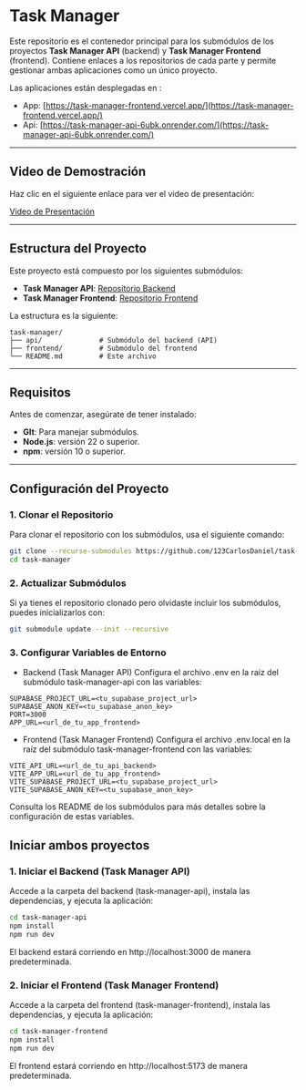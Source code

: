 # **Task Manager**

Este repositorio es el contenedor principal para los submódulos de los proyectos **Task Manager API** (backend) y **Task Manager Frontend** (frontend). Contiene enlaces a los repositorios de cada parte y permite gestionar ambas aplicaciones como un único proyecto.

Las aplicaciones están desplegadas en : 

- App: [https://task-manager-frontend.vercel.app/](https://task-manager-frontend.vercel.app/)
- Api: [https://task-manager-api-6ubk.onrender.com/](https://task-manager-api-6ubk.onrender.com/)

---

## **Video de Demostración**
Haz clic en el siguiente enlace para ver el video de presentación:

[Video de Presentación](./videos/presentacion.mp4)

--- 

## **Estructura del Proyecto**

Este proyecto está compuesto por los siguientes submódulos:

- **Task Manager API**: [Repositorio Backend](https://github.com/123CarlosDaniel/task-manager-api)
- **Task Manager Frontend**: [Repositorio Frontend](https://github.com/123CarlosDaniel/task-manager-frontend)

La estructura es la siguiente:

```plaintext
task-manager/
├── api/              # Submódulo del backend (API)
├── frontend/         # Submódulo del frontend
└── README.md         # Este archivo
```

--- 

## **Requisitos**

Antes de comenzar, asegúrate de tener instalado:

- **GIt**: Para manejar submódulos.
- **Node.js**: versión 22 o superior.
- **npm**: versión 10 o superior.

---

## **Configuración del Proyecto**

### 1. **Clonar el Repositorio**
Para clonar el repositorio con los submódulos, usa el siguiente comando:
```bash
git clone --recurse-submodules https://github.com/123CarlosDaniel/task-manager.git
cd task-manager
```

### 2. **Actualizar Submódulos**
Si ya tienes el repositorio clonado pero olvidaste incluir los submódulos, puedes inicializarlos con:

```bash
git submodule update --init --recursive
```


### 3. **Configurar Variables de Entorno**
- Backend (Task Manager API)
Configura el archivo .env en la raíz del submódulo task-manager-api con las variables:

```plaintext
SUPABASE_PROJECT_URL=<tu_supabase_project_url>
SUPABASE_ANON_KEY=<tu_supabase_anon_key>
PORT=3000
APP_URL=<url_de_tu_app_frontend>
```

- Frontend (Task Manager Frontend)
Configura el archivo .env.local en la raíz del submódulo task-manager-frontend con las variables:

```plaintext	
VITE_API_URL=<url_de_tu_api_backend>
VITE_APP_URL=<url_de_tu_app_frontend>
VITE_SUPABASE_PROJECT_URL=<tu_supabase_project_url>
VITE_SUPABASE_ANON_KEY=<tu_supabase_anon_key>
```
Consulta los README de los submódulos para más detalles sobre la configuración de estas variables.

## Iniciar ambos proyectos

### 1. Iniciar el Backend (Task Manager API)
Accede a la carpeta del backend (task-manager-api), instala las dependencias, y ejecuta la aplicación:
```bash
cd task-manager-api
npm install
npm run dev
```
El backend estará corriendo en http://localhost:3000 de manera predeterminada.

### 2. Iniciar el Frontend (Task Manager Frontend)
Accede a la carpeta del frontend (task-manager-frontend), instala las dependencias, y ejecuta la aplicación:
```bash
cd task-manager-frontend
npm install
npm run dev
```
El frontend estará corriendo en http://localhost:5173 de manera predeterminada.

